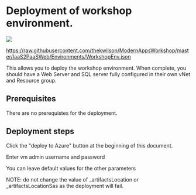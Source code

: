 

# Deployment of workshop environment.

<a href="https://portal.azure.com/#create/Microsoft.Template/uri/https%3A%2F%2Fraw.githubusercontent.com%2Fthekwilson%2FModernAppsWorkshopp%2Fmaster%2FIaaS2PaaSWeb%2FEnvironments%2FWorkshopEnv.json" target="_blank">
    <img src="http://azuredeploy.net/deploybutton.png"/>
</a>

https://raw.githubusercontent.com/thekwilson/ModernAppsWorkshop/master/IaaS2PaaSWeb/Environments/WorkshopEnv.json

This allows you to deploy the workshop environment.  When complete, you should have a Web Server and SQL server fully configured in their own vNet and Resource group.

## Prerequisites

There are no prerequistes for the deployment.

## Deployment steps

Click the "deploy to Azure" button at the beginning of this document.

Enter vm admin username and password

You can leave default values for the other parameters

NOTE: do not change the value of _artifactsLocation or _artifactsLocationSas as the deployment will fail.
